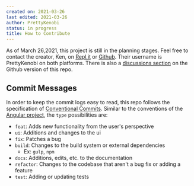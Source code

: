 ```yaml
---
created on: 2021-03-26
last edited: 2021-03-26
author: PrettyKenobi
status: in progress
title: How to Contribute
---
```


As of March 26,2021, this project is still in the planning stages.
Feel free to contact the creator, Ken, on [Repl.it](https://replit.com) or [Github](https://github.com).
Their username is PrettyKenobi on both platforms.
There is also a [discussions section](https://github.com/PrettyKenobi/InteractiveTimeline/discussions) on the Github version of this repo.

## Commit Messages

In order to keep the commit logs easy to read, this repo follows the specification of [Conventional Commits](https://www.conventionalcommits.org/en/v1.0.0/).
Similar to the conventions of the [Angular project](https://github.com/angular/angular/blob/22b96b9/CONTRIBUTING.md#-commit-message-guidelines), the `type` possibilities are:

* `feat`: Adds new functionality from the user's perspective
* `ui`: Additions and changes to the ui
* `fix`: Patches a bug
* `build`: Changes to the build system or external dependencies
  * Ex: `gulp`, `npm`
* `docs`: Additions, edits, etc. to the documentation
* `refactor`: Changes to the codebase that aren't a bug fix or adding a feature
* `test`: Adding or updating tests